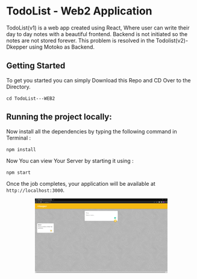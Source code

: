 # TodoList - Web2 Application

TodoList(v1) is a web app created using React, Where user can write their day to day notes with a beautiful frontend.
Backend is not initiated so the notes are not stored forever. This problem is resolved in the Todolist(v2)- Dkepper using Motoko as Backend.

## Getting Started

To get you started you can simply Download this Repo and CD Over to the Directory.

```
cd TodoList---WEB2
```

## Running the project locally: 

 Now install all the dependencies by typing the following command in Terminal :

```
npm install
```

 Now You can view Your Server by starting it using :
 
 ```
npm start
```
 

Once the job completes, your application will be available at `http://localhost:3000`.

 <p align="center" >
 <img src="Screenshot (13).png" width="70%"> </p>

